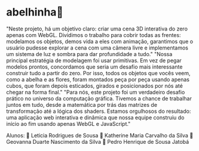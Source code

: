 # abelhinha🐝
"Neste projeto, há um objetivo claro: criar uma cena 3D interativa do zero apenas com WebGL. Dividimos o trabalho para cobrir todas as frentes: modelamos os objetos, demos vida a eles com animação, garantimos que o usuário pudesse explorar a cena com uma câmera livre e implementamos um sistema de luz e sombra para dar profundidade a tudo."
"Nossa principal estratégia de modelagem foi usar primitivas. Em vez de pegar modelos prontos, concordamos que seria um desafio mais interessante construir tudo a partir do zero. Por isso, todos os objetos que vocês veem, como a abelha e as flores, foram montados peça por peça usando apenas cubos, que foram depois esticados, girados e posicionados por nós até chegar na forma final."
"Para nós, este projeto foi um verdadeiro desafio prático no universo da computação gráfica. Tivemos a chance de trabalhar juntos em tudo, desde a matemática por trás das matrizes de transformação até a lógica dos shaders. Estamos orgulhosos do resultado: uma aplicação web interativa e dinâmica que nossa equipe construiu do início ao fim usando apenas WebGL e JavaScript."

Alunos:
🐝 Leticia Rodrigues de Sousa                       🐝 Katherine Maria Carvalho da Silva
🐝 Geovanna Duarte Nascimento da Silva              🐝 Pedro Henrique de Sousa Jatobá
